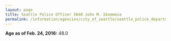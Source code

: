 ```yaml
---
layout: page
title: Seattle Police Officer 5640 John M. Skommesa
permalink: /information/agencies/city_of_seattle/seattle_police_department/copbook/5640/
---
```


**Age as of Feb. 24, 2016:** 48.0
